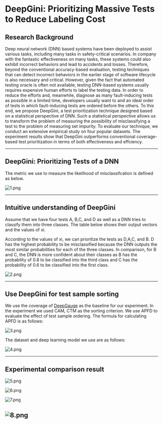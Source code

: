# DeepGini: Prioritizing Massive Tests to Reduce Labeling Cost

## Research Background

Deep neural network (DNN) based systems have been deployed to assist various tasks, including many tasks in safety-critical scenarios. In company with the fantastic effectiveness on many tasks, these systems could also exhibit incorrect behaviors and lead to accidents and losses. Therefore, beyond the conventional accuracy-based evaluation, testing techniques that can detect incorrect behaviors in the earlier stage of software lifecycle is also necessary and critical. However, given the fact that automated testing oracle is often not available, testing DNN-based systems usually requires expensive human efforts to label the testing data. In order to reduce the efforts and, meanwhile, diagnose as many fault-inducing tests as possible in a limited time, developers usually want to and an ideal order of tests in which fault-inducing tests are ordered before the others. To this end, we propose DeepGini, a test prioritization technique designed based on a statistical perspective of DNN. Such a statistical perspective allows us to transform the problem of measuring the possibility of misclassifying a test to the problem of measuring set impurity. To evaluate our technique, we conduct an extensive empirical study on four popular datasets. The experiment results show that DeepGini outperforms conventional coverage-based test prioritization in terms of both effectiveness and effciency.

---

## DeepGini: Prioritizing Tests of a DNN

The metric we use to measure the likelihood of misclassifcation is defined as below.

![1.png](./src/1.png)

---
## Intuitive understanding of DeepGini

Assume that we have four tests A, B,C, and D as well as a DNN tries to classify them into three classes. The table below shows their output vectors and the values of xi.

According to the values of xi, we can prioritize the tests as D,A,C, and B. D has the highest probability to be misclassified because the DNN outputs the most similar probabilities for each of the three classes. In comparison, for B and C, the DNN is more confident about their classes as B has the probability of 0.8 to be classified into the third class and C has the probability of 0.6 to be classified into the first class.

![2.png](./src/2.png)

---

## Use DeepGini for test sample sorting

We use the coverage of [DeepGauge](https://deepgauge.github.io) as the baseline for our experiment. In the experiment we used CAM, CTM as the sorting criterion. We use APFD to evaluate the effect of test sample ordering. The formula for calculating APFD is as follows:

![3.png](./src/3.png)

The dataset and deep learning model we use are as follows:

![4.png](./src/4.png)

---

## Experimental comparison result

![5.png](./src/5.png)

![6.png](./src/6.png)

![7.png](./src/7.png)

![8.png](./src/8.png)
---
